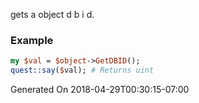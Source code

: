 gets a object d b i d.
### Example

```perl
my $val = $object->GetDBID();
quest::say($val); # Returns uint
```


Generated On 2018-04-29T00:30:15-07:00